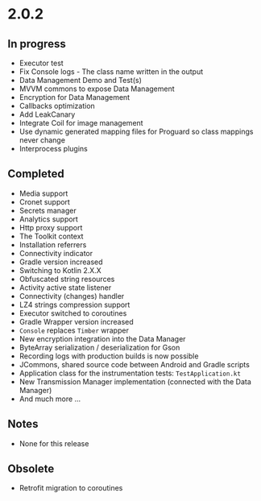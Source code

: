 # 2.0.2

## In progress

- Executor test
- Fix Console logs - The class name written in the output
- Data Management Demo and Test(s)
- MVVM commons to expose Data Management
- Encryption for Data Management
- Callbacks optimization
- Add LeakCanary
- Integrate Coil for image management
- Use dynamic generated mapping files for Proguard so class mappings never change
- Interprocess plugins

## Completed

- Media support
- Cronet support
- Secrets manager
- Analytics support
- Http proxy support
- The Toolkit context
- Installation referrers
- Connectivity indicator
- Gradle version increased
- Switching to Kotlin 2.X.X
- Obfuscated string resources
- Activity active state listener
- Connectivity (changes) handler
- LZ4 strings compression support
- Executor switched to coroutines
- Gradle Wrapper version increased
- `Console` replaces `Timber` wrapper
- New encryption integration into the Data Manager
- ByteArray serialization / deserialization for Gson
- Recording logs with production builds is now possible
- JCommons, shared source code between Android and Gradle scripts
- Application class for the instrumentation tests: `TestApplication.kt`
- New Transmission Manager implementation (connected with the Data Manager)
- And much more ...

## Notes

- None for this release

## Obsolete

- Retrofit migration to coroutines
